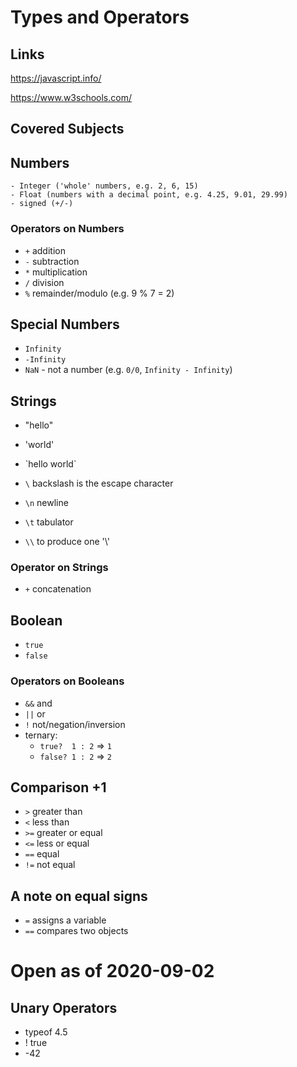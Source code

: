 # Types and Operators

## Links

https://javascript.info/

https://www.w3schools.com/


## Covered Subjects

## Numbers
    - Integer ('whole' numbers, e.g. 2, 6, 15)
    - Float (numbers with a decimal point, e.g. 4.25, 9.01, 29.99)
    - signed (+/-)

### Operators on Numbers
  - `+` addition
  - `-` subtraction
  - `*` multiplication
  - `/` division
  - `%` remainder/modulo (e.g. 9 % 7 = 2)

## Special Numbers
  - `Infinity`
  - `-Infinity`
  - `NaN` - not a number (e.g. `0/0`, `Infinity - Infinity`)

## Strings
  - "hello"
  - 'world'
  - \`hello world\`

  - `\` backslash is the escape character
  - `\n` newline
  - `\t` tabulator
  - `\\` to produce one '\\'

### Operator on Strings
  - `+` concatenation

## Boolean
  - `true`
  - `false`

### Operators on Booleans
  - `&&` and
  - `||` or
  - `!`  not/negation/inversion
  - ternary:
    - `true?  1 : 2` => `1`
    - `false? 1 : 2` => `2`

## Comparison +1
  - `>`  greater than
  - `<`  less than
  - `>=` greater or equal
  - `<=` less or equal
  - `==` equal
  - `!=` not equal

## A note on equal signs

- `=` assigns a variable
- `==` compares two objects

# Open as of 2020-09-02

## Unary Operators

- typeof 4.5
- ! true
- -42
